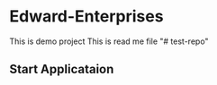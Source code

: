 # Edward-Enterprises
This is demo project
This is read me file
"# test-repo" 
## Start Applicataion

